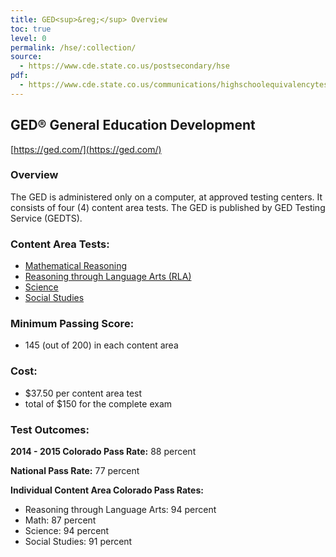 ```yaml
---
title: GED<sup>&reg;</sup> Overview
toc: true
level: 0
permalink: /hse/:collection/
source:
  - https://www.cde.state.co.us/postsecondary/hse
pdf:
  - https://www.cde.state.co.us/communications/highschoolequivalencytestingprogram
---
```

## GED&reg; General Education Development

[https://ged.com/](https://ged.com/)

### Overview
The GED is administered only on a computer, at approved testing centers. It consists of four (4) content area tests. The GED is published by GED Testing Service (GEDTS).

### Content Area Tests:

  * [Mathematical Reasoning](mathematical-reasoning.html)
  * [Reasoning through Language Arts (RLA)](rla.html)
  * [Science](science.html)
  * [Social Studies](social-studies.html)

###  Minimum Passing Score:

  * 145 (out of 200) in each content area
  
### Cost:

  * $37.50 per content area test
  * total of $150 for the complete exam
  
### Test Outcomes:

**2014 - 2015 Colorado Pass Rate:** 88 percent
  
**National Pass Rate:** 77 percent

**Individual Content Area Colorado Pass Rates:**

  * Reasoning through Language Arts: 94 percent
  * Math: 87 percent
  * Science: 94 percent
  * Social Studies: 91 percent